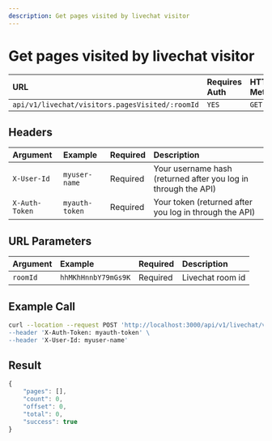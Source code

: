 ```yaml
---
description: Get pages visited by livechat visitor
---
```


# Get pages visited by livechat visitor

| URL | Requires Auth | HTTP Method |
| :--- | :--- | :--- |
| `api/v1/livechat/visitors.pagesVisited/:roomId` | `YES` | `GET` |

## Headers

| Argument | Example | Required | Description |
| :--- | :--- | :--- | :--- |
| `X-User-Id` | `myuser-name` | Required | Your username hash \(returned after you log in through the API\) |
| `X-Auth-Token` | `myauth-token` | Required | Your token \(returned after you log in through the API\) |

## URL Parameters

| Argument | Example | Required | Description |
| :--- | :--- | :--- | :--- |
| `roomId` | `hhMKhHnnbY79mGs9K` | Required | Livechat room id |

## Example Call

```bash
curl --location --request POST 'http://localhost:3000/api/v1/livechat/visitors.pagesVisited/:roomId \
--header 'X-Auth-Token: myauth-token' \
--header 'X-User-Id: myuser-name'
```

## Result

```javascript
{
    "pages": [],
    "count": 0,
    "offset": 0,
    "total": 0,
    "success": true
}
```

